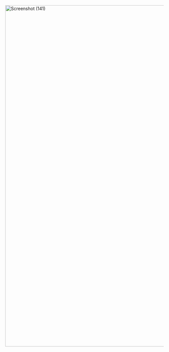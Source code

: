 <img width="1920" height="1080" alt="Screenshot (141)" src="https://github.com/user-attachments/assets/d956afa5-7ff3-47d0-9fd5-3bcea3392c70" />
